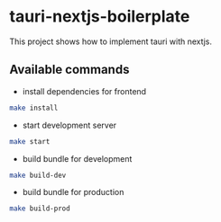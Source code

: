 # tauri-nextjs-boilerplate

This project shows how to implement tauri with nextjs.

## Available commands

- install dependencies for frontend

```sh
make install
```

- start development server

```sh
make start
```

- build bundle for development

```sh
make build-dev
```

- build bundle for production

```sh
make build-prod
```
